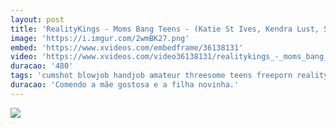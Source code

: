 ```yaml
---
layout: post
title: 'RealityKings - Moms Bang Teens - (Katie St Ives, Kendra Lust, Seth Gamble) - Lustful Eyes'
image: 'https://i.imgur.com/2wmBK27.png'
embed: 'https://www.xvideos.com/embedframe/36138131'
video: 'https://www.xvideos.com/video36138131/realitykings_-_moms_bang_teens_-_katie_st_ives_kendra_lust_seth_gamble_-_lustful_eyes'
duracao: '480'
tags: 'cumshot blowjob handjob amateur threesome teens freeporn realitykings xxxvideo videos-porno free-video'
duracao: 'Comendo a mãe gostosa e a filha novinha.'
---
```

<a href="{{ page.url | prepend: site.baseurl | prepend: site.url }}"><img src="{{ page.image }}" /></a>
